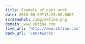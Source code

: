 ```yaml
---
title: Example of past work
date: 2018-08-09T15:25:58.886Z
screenshot: /img/skfine.png
domain: www.skfine.com
live_url: 'http://www.skfine.com'
back_url: '/en/#works'
---
```



